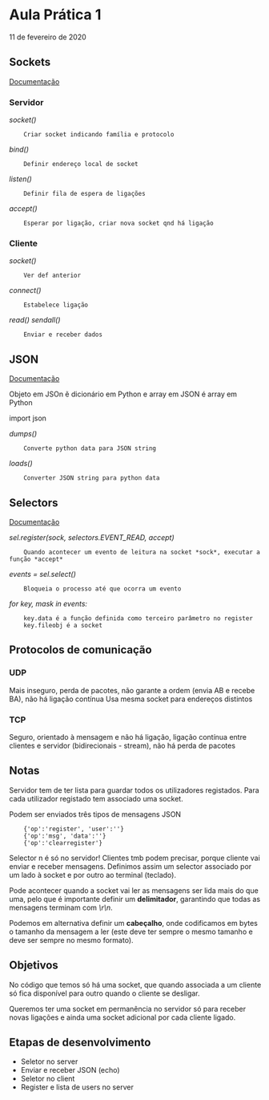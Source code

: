 # Aula Prática 1
11 de fevereiro de 2020

## Sockets
[Documentação](https://docs.python.org/3/howto/sockets.html)

### Servidor

*socket()*

        Criar socket indicando família e protocolo
    
*bind()*

        Definir endereço local de socket
    
*listen()*

        Definir fila de espera de ligações
    
*accept()*

        Esperar por ligação, criar nova socket qnd há ligação
    
### Cliente

*socket()*

        Ver def anterior
    
*connect()*

        Estabelece ligação
    
*read()*
*sendall()*

        Enviar e receber dados
        
## JSON
[Documentação](https://docs.python.org/3/library/json.html)

Objeto em JSOn ẽ dicionário em Python e array em JSON é array em Python

import json

*dumps()*

        Converte python data para JSON string
        
*loads()*

        Converter JSON string para python data
        
        
## Selectors
[Documentação](https://docs.python.org/3/library/selectors.html)

*sel.register(sock, selectors.EVENT_READ, accept)*

        Quando acontecer um evento de leitura na socket *sock*, executar a função *accept*
        
*events = sel.select()*

        Bloqueia o processo até que ocorra um evento
        
*for key, mask in events:*

        key.data é a função definida como terceiro parâmetro no register
        key.fileobj é a socket

## Protocolos de comunicação

### UDP
Mais inseguro, perda de pacotes, não garante a ordem (envia AB e recebe BA), não há ligação contínua
Usa mesma socket para endereços distintos

### TCP
Seguro, orientado à mensagem e não há ligação, ligação contínua entre clientes e servidor (bidirecionais - stream), não há perda de pacotes

## Notas

Servidor tem de ter lista para guardar todos os utilizadores registados. Para cada utilizador registado tem associado uma socket.

Podem ser enviados três tipos de mensagens JSON

        {'op':'register', 'user':''}
        {'op':'msg', 'data':''}
        {'op':'clearregister'}
        
Selector n é só no servidor! Clientes tmb podem precisar, porque cliente vai enviar e receber mensagens. Definimos assim um selector associado por um lado à socket e por outro ao terminal (teclado).

Pode acontecer quando a socket vai ler as mensagens ser lida mais do que uma, pelo que é importante definir um **delimitador**, garantindo que todas as mensagens terminam com *\r\n*.

Podemos em alternativa definir um **cabeçalho**, onde codificamos em bytes o tamanho da mensagem a ler (este deve ter sempre o mesmo tamanho e deve ser sempre no mesmo formato).

## Objetivos

No código que temos só há uma socket, que quando associada a um cliente só fica disponível para outro quando o cliente se desligar.

Queremos ter uma socket em permanência no servidor só para receber novas ligações e ainda uma socket adicional por cada cliente ligado.

## Etapas de desenvolvimento

* Seletor no server
* Enviar e receber JSON (echo)
* Seletor no client
* Register e lista de users no server